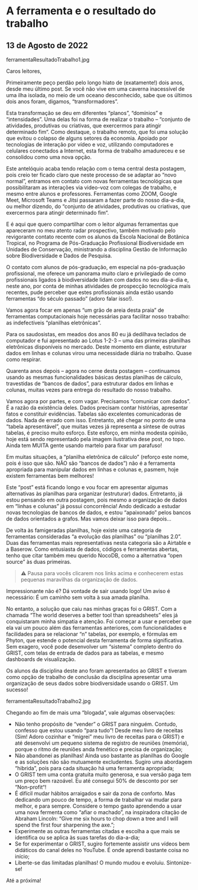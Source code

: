 # A ferramenta e o resultado do trabalho
## 13 de Agosto de 2022

ferramentaResultadoTrabalho1.jpg

Caros leitores,

Primeiramente peço perdão pelo longo hiato de (exatamente!) dois anos, desde meu último post. Se você não vive em uma caverna inacessível de uma ilha isolada, no meio de um oceano desconhecido, sabe que os últimos dois anos foram, digamos, “transformadores”.

Esta transformação se deu em diferentes “planos”, “domínios” e “intensidades”. Uma delas foi na forma de realizar o trabalho – “conjunto de atividades, produtivas ou criativas, que exercermos para atingir determinado fim“. Como destaque, o trabalho remoto, que foi uma solução que evitou o colapso de alguns setores da economia. Apoiado por tecnologias de interação por vídeo e voz, utilizando computadores e celulares conectados a Internet, esta forma de trabalho amadureceu e se consolidou como uma nova opção.


Este antelóquio acaba tendo relação com o tema central desta postagem, pois creio ter ficado claro que neste processo de se adaptar ao “novo normal”, entramos em contato com novas ferramentas tecnológicas que possibilitaram as interações via video-voz com colegas de trabalho, e mesmo entre alunos e professores. Ferramentas como ZOOM, Google Meet, Microsoft Teams e Jitsi passaram a fazer parte do nosso dia-a-dia, ou melhor dizendo, do “conjunto de atividades, produtivas ou criativas, que exercermos para atingir determinado fim“.

E é aqui que quero compartilhar com o leitor algumas ferramentas que apareceram no meu  atento radar prospectivo, também motivado pelo revigorante contato recente com os alunos da Escola Nacional de Botânica Tropical, no Programa de Pós-Graduação Profissional Biodiversidade em Unidades de Conservação, ministrando a disciplina Gestão de Informação sobre Biodiversidade e Dados de Pesquisa.

O contato com alunos de pós-graduação, em especial na pós-graduação profissional, me oferece um panorama muito claro e privilegiado de como profissionais ligados à biodiversidade lidam com dados no seu dia-a-dia e, neste ano, por conta de minhas atividades de prospecção tecnológica mais recentes, pude perceber que estes profissionais ainda estão usando ferramentas “do século passado” (adoro falar isso!).

Vamos agora focar em apenas “um grão de areia desta praia” de ferramentas computacionais hoje necessárias para facilitar nosso trabalho: as indefectíveis “planilhas eletrônicas”.

Para os saudosistas, em meados dos anos 80 eu já dedilhava teclados de computador e fui apresentado ao Lotus 1-2-3 – uma das primeiras planilhas eletrônicas disponíveis no mercado. Deste momento em diante, estruturar dados em linhas e colunas virou uma necessidade diária no trabalho. Quase como respirar. 

Quarenta anos depois – agora no cerne desta postagem – continuamos usando as mesmas funcionalidades básicas destas planilhas de cálculo, travestidas de “bancos de dados”, para estruturar dados em linhas e colunas, muitas vezes para entrega do resultado do nosso trabalho.

Vamos agora por partes, e com vagar. Precisamos “comunicar com dados”. É a razão da existência deles. Dados precisam contar histórias, apresentar fatos e constituir evidências. Tabelas são excelentes comunicadoras de dados. Nada de errado com isso. Entretanto, até chegar no ponto de uma “tabela apresentável”, que muitas vezes já representa a síntese de outras tabelas, é preciso muito esforço. Este esforço, em minha modesta opinião, hoje está sendo representado pela imagem ilustrativa dese post, no topo. Ainda tem MUITA gente usando martelo para fixar um parafuso!

Em muitas situações, a “planilha eletrônica de cálculo” (reforço este nome, pois é isso que são. NÃO são “bancos de dados”) não é a ferramenta apropriada para manipular dados em linhas e colunas e, pasmem, hoje existem ferramentas bem melhores!

Este “post” está ficando longo e vou focar em apresentar algumas alternativas às planilhas para organizar (estruturar) dados. Entretanto, já estou pensando em outra postagem, pois mesmo a organização de dados em “linhas e colunas” já possui concorrência! Ando dedicado a estudar novas tecnologias de bancos de dados, e estou “apaixonado” pelos bancos de dados orientados a grafos. Mas vamos deixar isso para depois…

De volta às famigeradas planilhas, hoje existe uma categoria de ferramentas consideradas “a evolução das planilhas” ou “planilhas 2.0”. Duas das ferramentas mais representativas nesta categoria são a Airtable e a Baserow. Como entusiasta de dados, códigos e ferramentas abertas, tenho que citar também meu querido NocoDB, como a alternativa “open source” às duas primeiras.

> :warning: Pausa para vocês clicarem nos links acima e conhecerem estas pequenas maravilhas da organização de dados.

Impressionante não é? Dá vontade de sair usando logo! Um aviso é necessário: É um caminho sem volta à sua amada planilha.

No entanto, a solução que caiu nas minhas graças foi o GRIST. Com a chamada “The world deserves a better tool than spreadsheets” eles já conquistaram minha simpatia e atenção. Foi começar a usar e perceber que ela vai um pouco além das ferramentas anteriores, com funcionalidades e facilidades para se relacionar “n” tabelas, por exemplo, e fórmulas em Phyton, que estende o potencial desta ferramenta de forma significativa. Sem exagero, você pode desenvolver um “sistema” completo dentro do GRIST, com telas de entrada de dados para as tabelas, e mesmo dashboards de visualização.

Os alunos da disciplina deste ano foram apresentados ao GRIST e tiveram como opção de trabalho de conclusão da disciplina apresentar uma organização de seus dados sobre biodiversidade usando o GRIST. Um sucesso!

ferramentaResultadoTrabalho2.jpg

Chegando ao fim de mais uma “blogada”, vale algumas observações:

* Não tenho propósito de “vender” o GRIST para ninguém. Contudo, confesso que estou usando “para tudo”! Desde meu livro de receitas (Sim! Adoro cozinhar e “migrei” meu livro de receitas para o GRIST) e até desenvolvi um pequeno sistema de registro de reuniões (memória), porque o ritmo de reuniões anda frenético e precisa de organização;
* Não abandonei as planilhas! Ainda uso bastante as planilhas do Google e as soluções não são mutuamente excludentes. Sugiro uma abordagem “hibrida”, pois para cada situação há uma ferramenta apropriada;
* O GRIST tem uma conta gratuita muito generosa, e sua versão paga tem um preço bem razoável. Eu até consegui 50% de desconto por ser “Non-profit“!
* É difícil mudar hábitos arraigados e sair da zona de conforto. Mas dedicando um pouco de tempo, a forma de trabalhar vai mudar para melhor, e para sempre. Considere o tempo gasto aprendendo a usar uma nova fermenta como “afiar o machado”, na inspiradora citação de Abraham Lincoln: “Give me six hours to chop down a tree and I will spend the first four sharpening the axe.”;
* Experimente as outras ferramentas citadas e escolha a que mais se identifica ou se aplica às suas tarefas do dia-a-dia;
* Se for experimentar o GRIST, sugiro fortemente assistir uns vídeos bem didáticos do canal deles no YouTube. É onde aprendi bastante coisa no início;
* Liberte-se das limitadas planilhas! O mundo mudou e evoluiu. Sintonize-se!

Até a próxima!
